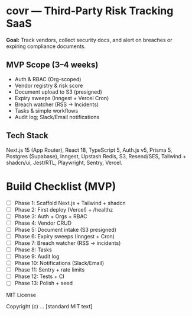 # covr — Third-Party Risk Tracking SaaS

**Goal:** Track vendors, collect security docs, and alert on breaches or expiring compliance documents.

## MVP Scope (3–4 weeks)
- Auth & RBAC (Org-scoped)
- Vendor registry & risk score
- Document upload to S3 (presigned)
- Expiry sweeps (Inngest + Vercel Cron)
- Breach watcher (RSS → Incidents)
- Tasks & simple workflows
- Audit log; Slack/Email notifications

## Tech Stack
Next.js 15 (App Router), React 18, TypeScript 5, Auth.js v5, Prisma 5, Postgres (Supabase), Inngest, Upstash Redis, S3, Resend/SES, Tailwind + shadcn/ui, Jest/RTL, Playwright, Sentry, Vercel.

# Build Checklist (MVP)

- [ ] Phase 1: Scaffold Next.js + Tailwind + shadcn
- [ ] Phase 2: First deploy (Vercel) + /healthz
- [ ] Phase 3: Auth + Orgs + RBAC
- [ ] Phase 4: Vendor CRUD
- [ ] Phase 5: Document intake (S3 presigned)
- [ ] Phase 6: Expiry sweeps (Inngest + Cron)
- [ ] Phase 7: Breach watcher (RSS → incidents)
- [ ] Phase 8: Tasks
- [ ] Phase 9: Audit log
- [ ] Phase 10: Notifications (Slack/Email)
- [ ] Phase 11: Sentry + rate limits
- [ ] Phase 12: Tests + CI
- [ ] Phase 13: Polish + seed

MIT License

Copyright (c) ...
[standard MIT text]